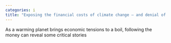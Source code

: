 ```yaml
---
categories: i
title: "Exposing the financial costs of climate change – and denial of the climate crisis"
---
```

As a warming planet brings economic tensions to a boil, following the money can reveal some critical stories